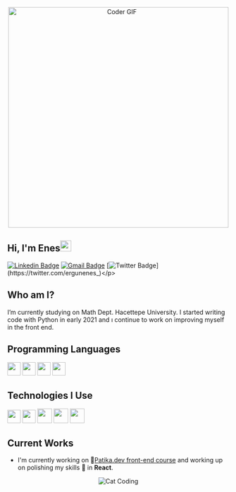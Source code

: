 <p align="center">
 <img src="https://media.giphy.com/media/SWoSkN6DxTszqIKEqv/giphy.gif" alt="Coder GIF" width="500" align="center"/>
</p> 



## Hi, I'm Enes<img src="https://media.giphy.com/media/hvRJCLFzcasrR4ia7z/giphy.gif" width="25px">

[![Linkedin Badge](https://img.shields.io/badge/-enesergun-blue?style=flat-square&logo=Linkedin&logoColor=white&link=https://www.linkedin.com/in/enesergun)](https://www.linkedin.com/in/enesergun) [![Gmail Badge](https://img.shields.io/badge/-enesergun1515@gmail.com-c14438?style=flat-square&logo=Gmail&logoColor=white&link=mailto:enesergun1515@gmail.com)](mailto:enesergun1515@gmail.com) [![Twitter Badge](https://img.shields.io/twitter/url?style=social&url=https%3A%2F%2Ftwitter.com%2Fergunenes_)](https://twitter.com/ergunenes_)</p>

 ## Who am I?
I’m currently studying on Math Dept. Hacettepe University. I started writing code with Python in early 2021 and ı continue to work on improving myself in the front end.


## Programming Languages
<img src = 'https://github.com/MarikIshtar007/MarikIshtar007/blob/master/images/python2.png' height='30'/>  <img src = 'https://github.com/MarikIshtar007/MarikIshtar007/blob/master/images/html.svg' width='30'/> <img src = 'https://github.com/MarikIshtar007/MarikIshtar007/blob/master/images/css.svg' width='30'/> <img src = 'https://github.com/MarikIshtar007/MarikIshtar007/blob/master/images/js.svg' width='30'/>
 
 ## Technologies I Use
 <img src = 'https://github.com/MarikIshtar007/MarikIshtar007/blob/master/images/pycharm.svg' width='30'/> <img src = 'https://github.com/MarikIshtar007/MarikIshtar007/blob/master/images/git.svg' width='30'/> <img src = 'https://github.com/MarikIshtar007/MarikIshtar007/blob/master/images/nodejs.svg' width='33'/> <img src = 'https://github.com/MarikIshtar007/MarikIshtar007/blob/master/images/react.svg' width='33'/> <img src = 'https://github.com/MarikIshtar007/MarikIshtar007/blob/master/images/bootstrap.svg' width='33'/> 
 
 
## Current Works
 * I'm currently working on 🔭[Patika.dev front-end course](https://app.patika.dev/egitimler/frontend-web-development-patikasi) and working up on polishing my skills 🌱 in **React**.
  <p align="center">
   <img src = 'https://media.giphy.com/media/3oKIPnAiaMCws8nOsE/giphy.gif' alt = 'Cat Coding'  />
  </p>
 

 
 
